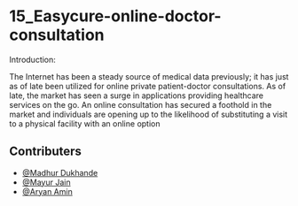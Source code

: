 # 15_Easycure-online-doctor-consultation

Introduction:

The Internet has been a steady source of medical data previously; it has just as of late been utilized for online private patient-doctor consultations. As of late, the market has seen a surge in applications providing healthcare services on the go. An online consultation has secured a foothold in the market and individuals are opening up to the likelihood of substituting a visit to a physical facility with an online option

## Contributers

- [@Madhur Dukhande](https://github.com/madhurd2002)
- [@Mayur Jain](https://github.com/Mayur1304)
- [@Aryan Amin](https://github.com/aryan299)
